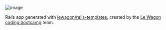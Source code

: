 ![image](https://github.com/marionrobert/synopsix-940/assets/107509668/3a742c2b-a218-46be-89f4-74a6b5098de2)




Rails app generated with [lewagon/rails-templates](https://github.com/lewagon/rails-templates), created by the [Le Wagon coding bootcamp](https://www.lewagon.com) team.
